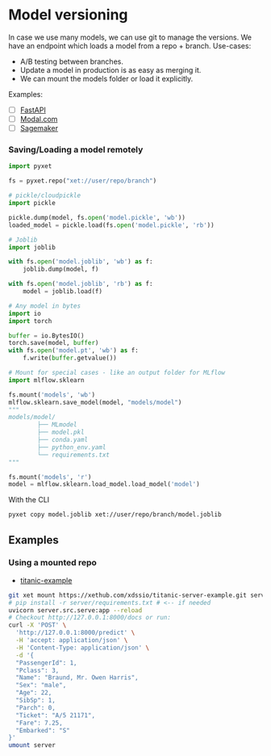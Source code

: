 # Model versioning

In case we use many models, we can use git to manage the versions.
We have an endpoint which loads a model from a repo + branch.
Use-cases:

* A/B testing between branches.
* Update a model in production is as easy as merging it.
* We can mount the models folder or load it explicitly.

Examples:

* [ ] [FastAPI]()
* [ ] [Modal.com]()
* [ ] [Sagemaker]()

### Saving/Loading a model remotely

```python
import pyxet

fs = pyxet.repo("xet://user/repo/branch")

# pickle/cloudpickle
import pickle

pickle.dump(model, fs.open('model.pickle', 'wb'))
loaded_model = pickle.load(fs.open('model.pickle', 'rb'))

# Joblib
import joblib

with fs.open('model.joblib', 'wb') as f:
    joblib.dump(model, f)

with fs.open('model.joblib', 'rb') as f:
    model = joblib.load(f)

# Any model in bytes
import io
import torch

buffer = io.BytesIO()
torch.save(model, buffer)
with fs.open('model.pt', 'wb') as f:
    f.write(buffer.getvalue())

# Mount for special cases - like an output folder for MLflow
import mlflow.sklearn

fs.mount('models', 'wb')
mlflow.sklearn.save_model(model, "models/model")
"""
models/model/
        ├── MLmodel
        ├── model.pkl
        ├── conda.yaml
        ├── python_env.yaml
        └── requirements.txt
"""

fs.mount('models', 'r')
model = mlflow.sklearn.load_model.load_model('model')
```

With the CLI

```bash
pyxet copy model.joblib xet://user/repo/branch/model.joblib
```

## Examples
### Using a mounted repo

* [titanic-example](https://xethub.com/xdssio/titanic-server-example)

```bash
git xet mount https://xethub.com/xdssio/titanic-server-example.git server
# pip install -r server/requirements.txt # <-- if needed
uvicorn server.src.serve:app --reload
# Checkout http://127.0.0.1:8000/docs or run: 
curl -X 'POST' \
  'http://127.0.0.1:8000/predict' \
  -H 'accept: application/json' \
  -H 'Content-Type: application/json' \
  -d '{
  "PassengerId": 1,
  "Pclass": 3,
  "Name": "Braund, Mr. Owen Harris",
  "Sex": "male",
  "Age": 22,
  "SibSp": 1,
  "Parch": 0,
  "Ticket": "A/5 21171",
  "Fare": 7.25,
  "Embarked": "S"
}'
umount server
```


